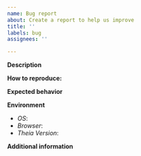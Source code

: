 ```yaml
---
name: Bug report
about: Create a report to help us improve
title: ''
labels: bug
assignees: ''

---
```


**Description**
<!-- A clear and concise description of what the bug is. -->

**How to reproduce:**
<!-- Steps to reproduce the behavior: -->

**Expected behavior**
<!-- A clear and concise description of what you expected to happen. -->

**Environment**
 - _OS_:
 - _Browser_:
 - _Theia Version_:

**Additional information**
<!--Add any other context about the problem here.-->
<!--Additional Information may include debug traces, logs, screenshots, etc.-->
